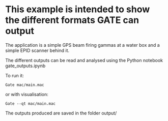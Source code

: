 # This example is intended to show the different formats GATE can output

The application is a simple GPS beam firing gammas at a water box and a simple EPID scanner behind it.

The different outputs can be read and analysed using the Python notebook gate_outputs.ipynb

To run it:

`Gate mac/main.mac`

or with visualisation:

`Gate --qt mac/main.mac`

The outputs produced are saved in the folder output/
